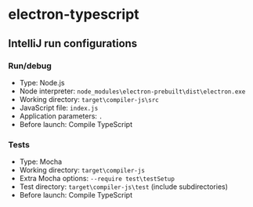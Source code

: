 # electron-typescript



## IntelliJ run configurations

### Run/debug
- Type: Node.js
- Node interpreter: `node_modules\electron-prebuilt\dist\electron.exe`
- Working directory: `target\compiler-js\src`
- JavaScript file: `index.js`
- Application parameters: `.`
- Before launch: Compile TypeScript

### Tests
- Type: Mocha
- Working directory: `target\compiler-js`
- Extra Mocha options: `--require test\testSetup`
- Test directory: `target\compiler-js\test` (include subdirectories)
- Before launch: Compile TypeScript
